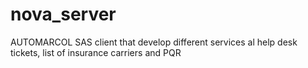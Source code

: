# nova_server
AUTOMARCOL SAS client that develop different services al help desk tickets, list of insurance carriers and PQR
